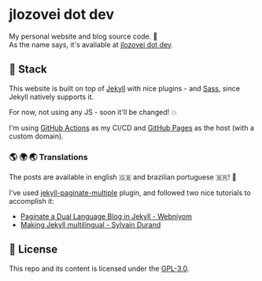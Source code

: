 # jlozovei dot dev
My personal website and blog source code. :rocket:  
As the name says, it's avaliable at [jlozovei dot dev](https://jlozovei.dev).


## :gem: Stack
This website is built on top of [Jekyll](https://jekyllrb.com/) with nice plugins - and [Sass](https://sass-lang.com/), since Jekyll natively supports it.

For now, not using any JS - soon it'll be changed! :boom:

I'm using [GitHub Actions](https://github.com/features/actions) as my CI/CD and [GitHub Pages](https://pages.github.com/) as the host (with a custom domain).

### :earth_americas: :earth_africa: :earth_asia: Translations
The posts are available in english 🇬🇧 and brazilian portuguese 🇧🇷! :tada:

I've used [jekyll-paginate-multiple](https://github.com/scandio/jekyll-paginate-multiple) plugin, and followed two nice tutorials to accomplish it:

- [Paginate a Dual Language Blog in Jekyll - Webniyom](https://webniyom.com/jekyll-dual-language/)
- [Making Jekyll multilingual - Sylvain Durand](https://www.sylvaindurand.org/making-jekyll-multilingual/)


## :closed_lock_with_key: License
This repo and its content is licensed under the [GPL-3.0](https://github.com/jlozovei/me/blob/master/LICENSE).
